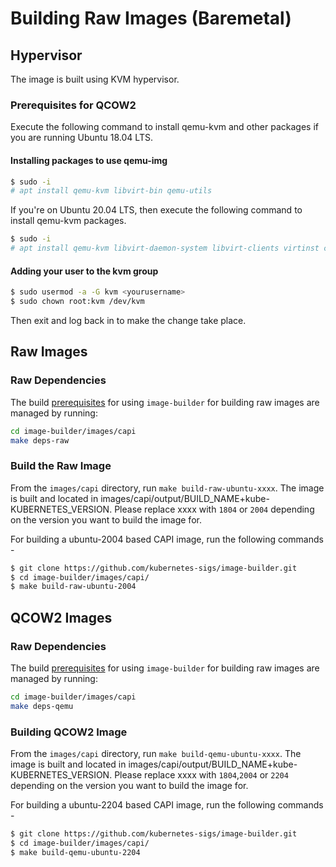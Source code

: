 # Building Raw Images (Baremetal)

## Hypervisor

The image is built using KVM hypervisor.

### Prerequisites for QCOW2

Execute the following command to install qemu-kvm and other packages if you are running Ubuntu 18.04 LTS.

#### Installing packages to use qemu-img

```bash
$ sudo -i
# apt install qemu-kvm libvirt-bin qemu-utils
```

If you're on Ubuntu 20.04 LTS, then execute the following command to install qemu-kvm packages.

```bash
$ sudo -i
# apt install qemu-kvm libvirt-daemon-system libvirt-clients virtinst cpu-checker libguestfs-tools libosinfo-bin
```

#### Adding your user to the kvm group

```bash
$ sudo usermod -a -G kvm <yourusername>
$ sudo chown root:kvm /dev/kvm
```

Then exit and log back in to make the change take place.

## Raw Images
### Raw Dependencies

The build [prerequisites](../capi.md#prerequisites) for using `image-builder` for
building raw images are managed by running:

```bash
cd image-builder/images/capi
make deps-raw
```
### Build the Raw Image

From the `images/capi` directory, run `make build-raw-ubuntu-xxxx`. The image is built and located in images/capi/output/BUILD_NAME+kube-KUBERNETES_VERSION. Please replace xxxx with `1804` or `2004` depending on the version you want to build the image for.

For building a ubuntu-2004 based CAPI image, run the following commands -

```bash
$ git clone https://github.com/kubernetes-sigs/image-builder.git
$ cd image-builder/images/capi/
$ make build-raw-ubuntu-2004
```

## QCOW2 Images
### Raw Dependencies

The build [prerequisites](../capi.md#prerequisites) for using `image-builder` for
building raw images are managed by running:

```bash
cd image-builder/images/capi
make deps-qemu
```

### Building QCOW2 Image

From the `images/capi` directory, run `make build-qemu-ubuntu-xxxx`. The image is built and located in images/capi/output/BUILD_NAME+kube-KUBERNETES_VERSION. Please replace xxxx with `1804`,`2004` or `2204` depending on the version you want to build the image for.

For building a ubuntu-2204 based CAPI image, run the following commands -

```bash
$ git clone https://github.com/kubernetes-sigs/image-builder.git
$ cd image-builder/images/capi/
$ make build-qemu-ubuntu-2204
```
